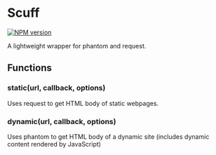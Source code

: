 # Scuff

[![NPM version](http://img.shields.io/npm/v/scuff.svg)](https://www.npmjs.org/package/scuff)

A lightweight wrapper for phantom and request.

## Functions
### static(url, callback, options)

Uses request to get HTML body of static webpages.

### dynamic(url, callback, options)

Uses phantom to get HTML body of a dynamic site (includes dynamic content rendered by JavaScript)